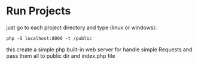 # Run Projects
just go to each project directory and type (linux or windows):

    php -S localhost:8000 -t /public
this create a simple php built-in web server for handle simple Requests and pass them all to public dir and index.php file


